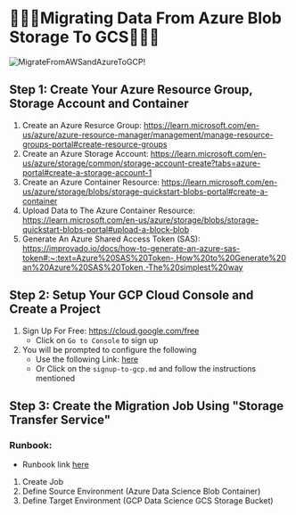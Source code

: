 # 👨🏼‍💻Migrating Data From Azure Blob Storage To GCS👨🏼‍💻
![MigrateFromAWSandAzureToGCP!](https://lucid.app/publicSegments/view/124eabd7-7d3d-4ee7-ada8-887b4b9e655e/image.png)

## Step 1: Create Your Azure Resource Group, Storage Account and Container
1. Create an Azure Resurce Group: https://learn.microsoft.com/en-us/azure/azure-resource-manager/management/manage-resource-groups-portal#create-resource-groups
2. Create an Azure Storage Account: https://learn.microsoft.com/en-us/azure/storage/common/storage-account-create?tabs=azure-portal#create-a-storage-account-1
3. Create an Azure Container Resource: https://learn.microsoft.com/en-us/azure/storage/blobs/storage-quickstart-blobs-portal#create-a-container
4. Upload Data to The Azure Container Resource: https://learn.microsoft.com/en-us/azure/storage/blobs/storage-quickstart-blobs-portal#upload-a-block-blob
5. Generate An Azure Shared Access Token (SAS): https://improvado.io/docs/how-to-generate-an-azure-sas-token#:~:text=Azure%20SAS%20Token-,How%20to%20Generate%20an%20Azure%20SAS%20Token,-The%20simplest%20way

## Step 2: Setup Your GCP Cloud Console and Create a Project
1. Sign Up For Free: https://cloud.google.com/free
    - Click on `Go to Console` to sign up
2. You will be prompted to configure the following 
    - Use the following Link: [here](https://github.com/awanmbandi/google-cloud-projects/blob/migrate-azure-to-gcp/signup-to-gcp.md)
    - Or Click on the `signup-to-gcp.md` and follow the instructions mentioned

## Step 3: Create the Migration Job Using "Storage Transfer Service"
### Runbook: 
- Runbook link [here](https://github.com/awanmbandi/google-cloud-projects/blob/migrate-azure-to-gcp/migration-job.md)
1. Create Job 
2. Define Source Environment (Azure Data Science Blob Container)
3. Define Target Environment (GCP Data Science GCS Storage Bucket)
